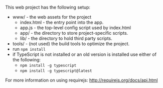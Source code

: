 This web project has the following setup:

* www/ - the web assets for the project
    * index.html - the entry point into the app.
    * app.js - the top-level config script used by index.html
    * app/ - the directory to store project-specific scripts.
    * lib/ - the directory to hold third party scripts.
* tools/ - (not used) the build tools to optimize the project.
* run `npm install`
* if TypeScript is not installed or an old version is installed use either of the following:
    * `npm install -g typescript`
    * `npm install -g typescript@latest`

For more information on using requirejs:
http://requirejs.org/docs/api.html
